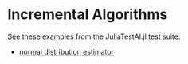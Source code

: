 # Incremental Algorithms

See these examples from the JuliaTestAI.jl test suite:

- [normal distribution estimator](https://github.com/JuliaAI/LearnTestAPI.jl/blob/dev/test/patterns/incremental_algorithms.jl)

